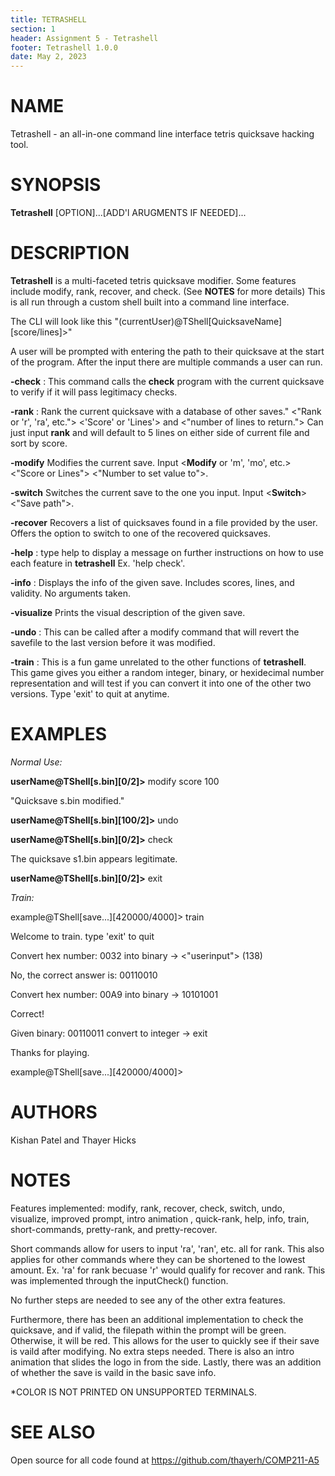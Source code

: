 ```yaml
---
title: TETRASHELL
section: 1
header: Assignment 5 - Tetrashell
footer: Tetrashell 1.0.0
date: May 2, 2023
---
```

# NAME
Tetrashell - an all-in-one command line interface tetris quicksave hacking tool. 

# SYNOPSIS
**Tetrashell** [OPTION]...[ADD'l ARUGMENTS IF NEEDED]...

# DESCRIPTION
**Tetrashell** is a multi-faceted tetris quicksave modifier. Some features include modify, rank, recover, and check. (See **NOTES** for more details) This is all run through a custom shell built into a command line interface. 

The CLI will look like this "(currentUser)@TShell[QuicksaveName][score/lines]>"

A user will be prompted with entering the path to their quicksave at the start of the program. After the input there are multiple commands a user can run. 

**-check** 
: This command calls the **check** program with the current quicksave to verify if it will pass legitimacy checks.

**-rank** 
: Rank the current quicksave with a database of other saves." <"Rank or 'r', 'ra', etc."> <'Score' or 'Lines'> and <"number of lines to return."> Can just input **rank** and will default to 5 lines on either side of current file and sort by score.

**-modify**
Modifies the current save. Input <**Modify** or 'm', 'mo', etc.> <"Score or Lines"> <"Number to set value to">.

**-switch**
Switches the current save to the one you input. Input <**Switch**> <"Save path">.

**-recover**
Recovers a list of quicksaves found in a file provided by the user. Offers the option to switch to one of the recovered quicksaves.

**-help**
: type help to display a message on further instructions on how to use each feature in **tetrashell** Ex. 'help check'.

**-info**
: Displays the info of the given save. Includes scores, lines, and validity. No arguments taken. 

**-visualize**
Prints the visual description of the given save.

**-undo** 
: This can be called after a modify command that will revert the savefile to the last version before it was modified. 

**-train**
: This is a fun game unrelated to the other functions of **tetrashell**. This game gives you either a random integer, binary, or hexidecimal number representation and will test if you can convert it into one of the other two versions. Type 'exit' to quit at anytime. 

# EXAMPLES
*Normal Use:*

**userName@TShell[s.bin][0/2]>** modify score 100

"Quicksave s.bin modified."

**userName@TShell[s.bin][100/2]>** undo

**userName@TShell[s.bin][0/2]>** check

The quicksave s1.bin appears legitimate.

**userName@TShell[s.bin][0/2]>** exit

*Train:*

example@TShell[save...][420000/4000]> train

Welcome to train. type 'exit' to quit

Convert hex number: 0032 into binary -> <"userinput"> (138)

No, the correct answer is: 00110010

Convert hex number: 00A9 into binary -> 10101001

Correct!

Given binary: 00110011 convert to integer -> exit

Thanks for playing.

example@TShell[save...][420000/4000]> 



# AUTHORS
Kishan Patel and Thayer Hicks

# NOTES
Features implemented: modify, rank, recover, check, switch, undo, visualize, improved prompt, intro animation
, quick-rank, help, info, train, short-commands, pretty-rank, and pretty-recover.

Short commands allow for users to input  'ra', 'ran', etc. all for rank. This also applies for other commands where they can be shortened to the lowest amount. 
Ex. 'ra' for rank becuase 'r' would qualify for recover and rank. This was implemented through the inputCheck() function.


No further steps are needed to see any of the other extra features.

Furthermore, there has been an additional implementation to check the quicksave, 
and if valid, the filepath within the prompt will be green. Otherwise, it will be red. 
This allows for the user to quickly see if their save is vaild after modifying. No extra steps needed.
There is also an intro animation that slides the logo in from the side. Lastly, there was an addition of whether the save is vaild in
the basic save info.  

*COLOR IS NOT PRINTED ON UNSUPPORTED TERMINALS. 

# SEE ALSO 
Open source for all code found at https://github.com/thayerh/COMP211-A5 
